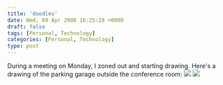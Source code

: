 ```yaml
---
title: 'doodles'
date: Wed, 09 Apr 2008 16:25:28 +0000
draft: false
tags: [Personal, Technology]
categories: [Personal, Technology]
type: post
---
```


During a meeting on Monday, I zoned out and starting drawing. Here's a drawing of the parking garage outside the conference room: [![](http://farm4.static.flickr.com/3262/2401354744_4c227873ed.jpg)](http://www.flickr.com/photos/jmrodri/2401354744/in/set-72157600226501428/) [![](http://farm4.static.flickr.com/3281/2401354758_5ec280daa9.jpg)](http://www.flickr.com/photos/jmrodri/2401354758/in/set-72157600226501428/)